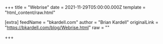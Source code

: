 
+++
title = "Webrise"
date = 2021-11-29T05:00:00.000Z
template = "html_content/raw.html"

[extra]
feedName = "bkardell.com"
author = "Brian Kardell"
originalLink = "https://bkardell.com/blog/Webrise.html"
raw = ""

+++

